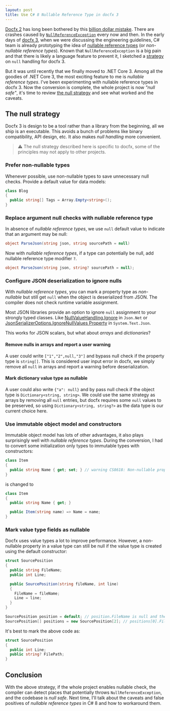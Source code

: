 ```yaml
---
layout: post
title: Use C# 8 Nullable Reference Type in docfx 3
---
```


[Docfx 2](https://github.com/dotnet/docfx) has long been bothered by this [billion dollar mistake](https://en.wikipedia.org/wiki/Tony_Hoare). There are crashes caused by [`NullReferenceException`](https://github.com/dotnet/docfx/search?q=nullreferenceexception&type=Issues) every now and then. In the early days of [docfx 3](https://github.com/dotnet/docfx/tree/v3), when we were discussing the engineering guidelines, C# team is already prototyping the idea of [nullable reference types](https://docs.microsoft.com/en-us/dotnet/csharp/nullable-references) (or _non-nullable reference types_). Known that `NullReferenceException` is a big pain and that there is likely a language feature to prevent it, I sketched a [strategy](#the-null-strategy) on `null` handling for docfx 3.

But it was until recently that we finally moved to .NET Core 3. Among all the goodies of .NET Core 3, the most exciting feature to me is _nullable reference types_. I've been experimenting with nullable reference types in docfx 3. Now the conversion is complete, the whole project is now _"null safe"_, it's time to review [the null strategy](#the-null-strategy) and see what worked and the caveats.

## The null strategy

Docfx 3 is design to be a tool rather than a library from the beginning, all we ship is an executable. This avoids a bunch of problems like binary compatibility, API design, etc. It also makes _null handling_ more convenient.

> ⚠️ The null strategy described here is specific to docfx, some of the principles may not apply to other projects.

### Prefer non-nullable types

Whenever possible, use non-nullable types to save unnecessary null checks. Provide a default value for data models:

```csharp
class Blog
{
  public string[] Tags = Array.Empty<string>();
}
```

### Replace argument null checks with nullable reference type

In absence of _nullable reference types_, we use `null` default value to indicate that an argument may be null:

```csharp
object ParseJson(string json, string sourcePath = null)
```

Now with _nullable reference types_, if a type can potentially be null, add nullable reference type modifier `?`.

```csharp
object ParseJson(string json, string? sourcePath = null);
```

### Configure JSON deserialization to ignore nulls 

With _nullable reference types_, you can mark a property type as _non-nullable_ but still get `null` when the object is deserialized from JSON. The compiler does not check runtime variable assignment.

Most JSON libraries provide an option to ignore `null` assignment to your strongly typed classes. Like [NullValueHandling.Ignore](https://www.newtonsoft.com/json/help/html/NullValueHandlingIgnore.htm) in `Json.Net` or [JsonSerializerOptions.IgnoreNullValues Property](https://docs.microsoft.com/en-us/dotnet/api/system.text.json.jsonserializeroptions.ignorenullvalues?view=netcore-3.1) in `System.Text.Json`.

This works for JSON scalars, but what about _arrays_ and _dictionaries_?

#### Remove nulls in arrays and report a user warning

A user could write `["1","2",null,"3"]` and bypass null check if the property type is `string[]`. This is considered user input error in docfx, we simply remove all `null` in arrays and report a warning before deserialization.

#### Mark dictionary value type as nullable

A user could also write `{"a": null}` and by pass null check if the object type is `Dictionary<string, string>`. We could use the same strategy as arrays by removing all `null` entries, but docfx requires some `null` values to be preserved, so using `Dictionary<string, string?>` as the data type is our current choice here.

### Use immutable object model and constructors

Immutable object model has lots of other advantages, it also plays surprisingly well with _nullable reference types_. During the conversion, I had to convert some initialization only types to immutable types with constructors:

```csharp
class Item
{
  public string Name { get; set; } // warning CS8618: Non-nullable property 'Name' is uninitialized. Consider declaring the property as nullable
}
```

is changed to

```csharp
class Item
{
  public string Name { get; }

  public Item(string name) => Name = name;
}
```

### Mark value type fields as nullable

Docfx uses value types a lot to improve performance. However, a non-nullable property in a value type can still be null if the value type is created using the default constructor:

```csharp
struct SourcePosition
{
  public string FileName;
  public int Line;

  public SourcePosition(string fileName, int line)
  {
    FileName = fileName;
    Line = line;
  }
}

SourcePosition position = default; // position.FileName is null and there is no compiler warning.
SourcePosition[] positions = new SourcePosition[2]; // positions[0].FileName is null and there is no compiler warning.
```

It's best to mark the above code as:

```csharp
struct SourcePosition
{
  public int Line;
  public string? FilePath;
}
```

## Conclusion

With the above strategy, if the whole project enables nullable check, the compiler can detect places that potentially throws `NullReferenceException`, and the codebase is _null safe_. Next time, I'll talk about the caveats and false positives of _nullable reference types_ in C# 8 and how to workaround them.
